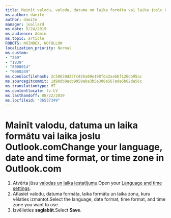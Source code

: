 ```yaml
---
title: Mainīt valodu, valodu, datuma un laika formātu vai laika joslu Outlook.com
ms.author: daeite
author: daeite
manager: joallard
ms.date: 5/24/2019
ms.audience: Admin
ms.topic: article
ROBOTS: NOINDEX, NOFOLLOW
localization_priority: Normal
ms.custom:
- "269"
- "1839"
- "8000014"
- "9000249"
ms.openlocfilehash: 2c50650d25fc826a00e198fda2aab6f126db95ac
ms.sourcegitcommit: 1d98db8acb9959aba3b5e308a567ade6b62da56c
ms.translationtype: MT
ms.contentlocale: lv-LV
ms.lasthandoff: 08/22/2019
ms.locfileid: "36537349"
---
```

# <a name="change-your-language-date-and-time-format-or-time-zone-in-outlookcom"></a><span data-ttu-id="08f7b-102">Mainīt valodu, datuma un laika formātu vai laika joslu Outlook.com</span><span class="sxs-lookup"><span data-stu-id="08f7b-102">Change your language, date and time format, or time zone in Outlook.com</span></span>

1. <span data-ttu-id="08f7b-103">Atvērta jūsu [valodas un laika iestatījumu](https://go.microsoft.com/fwlink/?linkid=2085505).</span><span class="sxs-lookup"><span data-stu-id="08f7b-103">Open your [Language and time settings](https://go.microsoft.com/fwlink/?linkid=2085505).</span></span>
1. <span data-ttu-id="08f7b-104">Atlasiet valodu, datuma formāta, laika formātu un laika zonu, kuru vēlaties izmantot.</span><span class="sxs-lookup"><span data-stu-id="08f7b-104">Select the language, date format, time format, and time zone you want to use.</span></span>
1. <span data-ttu-id="08f7b-105">Izvēlieties **saglabāt**.</span><span class="sxs-lookup"><span data-stu-id="08f7b-105">Select **Save**.</span></span>